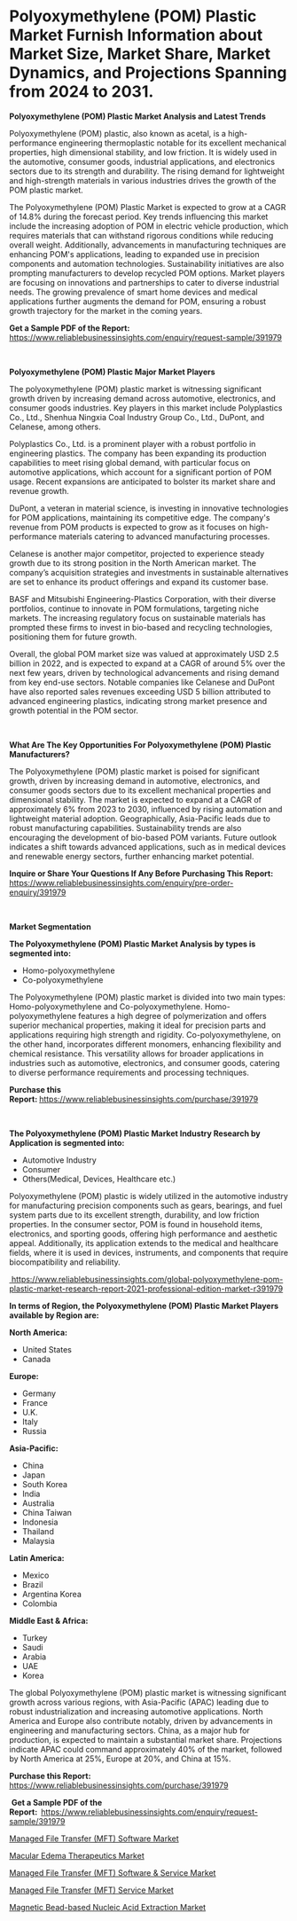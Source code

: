 <p><h1>Polyoxymethylene (POM) Plastic Market Furnish Information about Market Size, Market Share, Market Dynamics, and Projections Spanning from 2024 to 2031.</h1></p><p><strong>Polyoxymethylene (POM) Plastic Market Analysis and Latest Trends</strong></p>
<p><p>Polyoxymethylene (POM) plastic, also known as acetal, is a high-performance engineering thermoplastic notable for its excellent mechanical properties, high dimensional stability, and low friction. It is widely used in the automotive, consumer goods, industrial applications, and electronics sectors due to its strength and durability. The rising demand for lightweight and high-strength materials in various industries drives the growth of the POM plastic market.</p><p>The Polyoxymethylene (POM) Plastic Market is expected to grow at a CAGR of 14.8% during the forecast period. Key trends influencing this market include the increasing adoption of POM in electric vehicle production, which requires materials that can withstand rigorous conditions while reducing overall weight. Additionally, advancements in manufacturing techniques are enhancing POM's applications, leading to expanded use in precision components and automation technologies. Sustainability initiatives are also prompting manufacturers to develop recycled POM options. Market players are focusing on innovations and partnerships to cater to diverse industrial needs. The growing prevalence of smart home devices and medical applications further augments the demand for POM, ensuring a robust growth trajectory for the market in the coming years.</p></p>
<p><strong>Get a Sample PDF of the Report:&nbsp;</strong> <a href="https://www.reliablebusinessinsights.com/enquiry/request-sample/391979?utm_campaign=1571&utm_medium=2&utm_source=Github&utm_content=ia&utm_term=26102024&utm_id=polyoxymethylene-pom-plastic">https://www.reliablebusinessinsights.com/enquiry/request-sample/391979</a></p>
<p>&nbsp;</p>
<p><strong>Polyoxymethylene (POM) Plastic Major Market Players</strong></p>
<p><p>The polyoxymethylene (POM) plastic market is witnessing significant growth driven by increasing demand across automotive, electronics, and consumer goods industries. Key players in this market include Polyplastics Co., Ltd., Shenhua Ningxia Coal Industry Group Co., Ltd., DuPont, and Celanese, among others.</p><p>Polyplastics Co., Ltd. is a prominent player with a robust portfolio in engineering plastics. The company has been expanding its production capabilities to meet rising global demand, with particular focus on automotive applications, which account for a significant portion of POM usage. Recent expansions are anticipated to bolster its market share and revenue growth.</p><p>DuPont, a veteran in material science, is investing in innovative technologies for POM applications, maintaining its competitive edge. The company's revenue from POM products is expected to grow as it focuses on high-performance materials catering to advanced manufacturing processes.</p><p>Celanese is another major competitor, projected to experience steady growth due to its strong position in the North American market. The company’s acquisition strategies and investments in sustainable alternatives are set to enhance its product offerings and expand its customer base.</p><p>BASF and Mitsubishi Engineering-Plastics Corporation, with their diverse portfolios, continue to innovate in POM formulations, targeting niche markets. The increasing regulatory focus on sustainable materials has prompted these firms to invest in bio-based and recycling technologies, positioning them for future growth.</p><p>Overall, the global POM market size was valued at approximately USD 2.5 billion in 2022, and is expected to expand at a CAGR of around 5% over the next few years, driven by technological advancements and rising demand from key end-use sectors. Notable companies like Celanese and DuPont have also reported sales revenues exceeding USD 5 billion attributed to advanced engineering plastics, indicating strong market presence and growth potential in the POM sector.</p></p>
<p>&nbsp;</p>
<p><strong>What Are The Key Opportunities For Polyoxymethylene (POM) Plastic Manufacturers?</strong></p>
<p><p>The Polyoxymethylene (POM) plastic market is poised for significant growth, driven by increasing demand in automotive, electronics, and consumer goods sectors due to its excellent mechanical properties and dimensional stability. The market is expected to expand at a CAGR of approximately 6% from 2023 to 2030, influenced by rising automation and lightweight material adoption. Geographically, Asia-Pacific leads due to robust manufacturing capabilities. Sustainability trends are also encouraging the development of bio-based POM variants. Future outlook indicates a shift towards advanced applications, such as in medical devices and renewable energy sectors, further enhancing market potential.</p></p>
<p><strong>Inquire or Share Your Questions If Any Before Purchasing This Report:</strong> <a href="https://www.reliablebusinessinsights.com/enquiry/pre-order-enquiry/391979?utm_campaign=1571&utm_medium=2&utm_source=Github&utm_content=ia&utm_term=26102024&utm_id=polyoxymethylene-pom-plastic">https://www.reliablebusinessinsights.com/enquiry/pre-order-enquiry/391979</a></p>
<p>&nbsp;</p>
<p><strong>Market Segmentation</strong></p>
<p><strong>The Polyoxymethylene (POM) Plastic Market Analysis by types is segmented into:</strong></p>
<p><ul><li>Homo-polyoxymethylene</li><li>Co-polyoxymethylene</li></ul></p>
<p><p>The Polyoxymethylene (POM) plastic market is divided into two main types: Homo-polyoxymethylene and Co-polyoxymethylene. Homo-polyoxymethylene features a high degree of polymerization and offers superior mechanical properties, making it ideal for precision parts and applications requiring high strength and rigidity. Co-polyoxymethylene, on the other hand, incorporates different monomers, enhancing flexibility and chemical resistance. This versatility allows for broader applications in industries such as automotive, electronics, and consumer goods, catering to diverse performance requirements and processing techniques.</p></p>
<p><strong>Purchase this Report:&nbsp;</strong><a href="https://www.reliablebusinessinsights.com/purchase/391979?utm_campaign=1571&utm_medium=2&utm_source=Github&utm_content=ia&utm_term=26102024&utm_id=polyoxymethylene-pom-plastic">https://www.reliablebusinessinsights.com/purchase/391979</a></p>
<p>&nbsp;</p>
<p><strong>The Polyoxymethylene (POM) Plastic Market Industry Research by Application is segmented into:</strong></p>
<p><ul><li>Automotive Industry</li><li>Consumer</li><li>Others(Medical, Devices, Healthcare etc.)</li></ul></p>
<p><p>Polyoxymethylene (POM) plastic is widely utilized in the automotive industry for manufacturing precision components such as gears, bearings, and fuel system parts due to its excellent strength, durability, and low friction properties. In the consumer sector, POM is found in household items, electronics, and sporting goods, offering high performance and aesthetic appeal. Additionally, its application extends to the medical and healthcare fields, where it is used in devices, instruments, and components that require biocompatibility and reliability.</p></p>
<p><a href="https://www.reliablebusinessinsights.com/global-polyoxymethylene-pom-plastic-market-research-report-2021-professional-edition-market-r391979?utm_campaign=1571&utm_medium=2&utm_source=Github&utm_content=ia&utm_term=26102024&utm_id=polyoxymethylene-pom-plastic">&nbsp;https://www.reliablebusinessinsights.com/global-polyoxymethylene-pom-plastic-market-research-report-2021-professional-edition-market-r391979</a></p>
<p><strong>In terms of Region, the Polyoxymethylene (POM) Plastic Market Players available by Region are:</strong></p>
<p>
    <p> <strong> North America: </strong>
        <ul>
            <li>United States</li>
            <li>Canada</li>
        </ul>
        </p> 
    <p> <strong> Europe: </strong>
        <ul>
            <li>Germany</li>
            <li>France</li>
            <li>U.K.</li>
            <li>Italy</li>
            <li>Russia</li>
        </ul>
        </p> 
    <p> <strong> Asia-Pacific: </strong>
        <ul>
            <li>China</li>
            <li>Japan</li>
            <li>South Korea</li>
            <li>India</li>
            <li>Australia</li>
            <li>China Taiwan</li>
            <li>Indonesia</li>
            <li>Thailand</li>
            <li>Malaysia</li>
        </ul>
        </p> 
    <p> <strong> Latin America: </strong>
        <ul>
            <li>Mexico</li>
            <li>Brazil</li>
            <li>Argentina Korea</li>
            <li>Colombia</li>
        </ul>
        </p> 
    <p> <strong> Middle East & Africa: </strong>
        <ul>
            <li>Turkey</li>
            <li>Saudi</li>
            <li>Arabia</li>
            <li>UAE</li>
            <li>Korea</li>
        </ul>
    </p>
    </p>
<p><p>The global Polyoxymethylene (POM) plastic market is witnessing significant growth across various regions, with Asia-Pacific (APAC) leading due to robust industrialization and increasing automotive applications. North America and Europe also contribute notably, driven by advancements in engineering and manufacturing sectors. China, as a major hub for production, is expected to maintain a substantial market share. Projections indicate APAC could command approximately 40% of the market, followed by North America at 25%, Europe at 20%, and China at 15%.</p></p>
<p><strong>Purchase this Report: </strong><a href="https://www.reliablebusinessinsights.com/purchase/391979?utm_campaign=1571&utm_medium=2&utm_source=Github&utm_content=ia&utm_term=26102024&utm_id=polyoxymethylene-pom-plastic">https://www.reliablebusinessinsights.com/purchase/391979</a></p>
<p>&nbsp;<strong>Get a Sample PDF of the Report:&nbsp;&nbsp;</strong><a href="https://www.reliablebusinessinsights.com/enquiry/request-sample/391979?utm_campaign=1571&utm_medium=2&utm_source=Github&utm_content=ia&utm_term=26102024&utm_id=polyoxymethylene-pom-plastic">https://www.reliablebusinessinsights.com/enquiry/request-sample/391979</a></p>
<p><strong></strong></p>
<p><p><a href="https://www.linkedin.com/pulse/managed-file-transfer-mft-software-market-evolution-regional-wih9e?utm_campaign=1571&utm_medium=2&utm_source=Github&utm_content=ia&utm_term=26102024&utm_id=polyoxymethylene-pom-plastic">Managed File Transfer (MFT) Software Market</a></p><p><a href="https://www.linkedin.com/pulse/macular-edema-therapeutics-market-global-insights-sales-lfw3f?utm_campaign=1571&utm_medium=2&utm_source=Github&utm_content=ia&utm_term=26102024&utm_id=polyoxymethylene-pom-plastic">Macular Edema Therapeutics Market</a></p><p><a href="https://www.linkedin.com/pulse/managed-file-transfer-mft-software-service-market-evolution-4y6ue?utm_campaign=1571&utm_medium=2&utm_source=Github&utm_content=ia&utm_term=26102024&utm_id=polyoxymethylene-pom-plastic">Managed File Transfer (MFT) Software & Service Market</a></p><p><a href="https://www.linkedin.com/pulse/evolution-managed-file-transfer-mft-service-market-key-shifts-nrpfe?utm_campaign=1571&utm_medium=2&utm_source=Github&utm_content=ia&utm_term=26102024&utm_id=polyoxymethylene-pom-plastic">Managed File Transfer (MFT) Service Market</a></p><p><a href="https://www.linkedin.com/pulse/global-magnetic-bead-based-nucleic-acid-extraction-nexus-kzjje?utm_campaign=1571&utm_medium=2&utm_source=Github&utm_content=ia&utm_term=26102024&utm_id=polyoxymethylene-pom-plastic">Magnetic Bead-based Nucleic Acid Extraction Market</a></p></p>